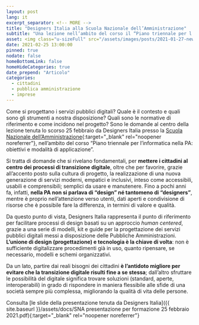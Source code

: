 ```yaml
---
layout: post
lang: it
excerpt_separator: <!-- MORE -->
title: "Designers Italia alla Scuola Nazionale dell’Amministrazione"
subtitle: "Una lezione nell’ambito del corso il “Piano triennale per l’informatica nella PA”"
asset: <img class="u-sizeFull" src="/assets/images/posts/2021-01-27-news-25 febbraio 2021 Designers alla SNA.jpg" alt="Alcuni sempi di prototipazione" />
date: 2021-02-25 13:00:00
pinned: true
nodate: false
homeBottomLink: false
homeHideCategories: true
date_prepend: "Articolo"
categories:
  - cittadini
  - pubblica amministrazione
  - imprese
---
```


<!-- MORE -->
Come si progettano i servizi pubblici digitali? Quale è il contesto e quali sono gli strumenti a nostra disposizione? Quali sono le normative di riferimento e come incidono nel progetto? Sono le domande al centro della lezione tenuta lo scorso 25 febbraio da Designers Italia presso la [Scuola Nazionale dell’Amministrazione](https://www.sna.gov.it/){:target="_blank" rel="noopener noreferrer"}, nell’ambito del corso “Piano triennale per l’informatica nella PA: obiettivi e modalità di applicazione”.  

Si tratta di domande che si rivelano fondamentali, per **mettere i cittadini al centro dei processi di transizione digitale**, oltre che per favorire, grazie all’accento posto sulla cultura di progetto, la realizzazione di una nuova generazione di servizi moderni, empatici e inclusivi, inteso come accessibili, usabili e comprensibili; semplici da usare e manutenere. Fino a pochi anni fa, infatti, **nella PA non si parlava di “design” né tantomeno di “designers”**, mentre è proprio nell’attenzione verso utenti, dati aperti e condivisione di risorse che è possibile fare la differenza, in termini di valore e qualità.  

Da questo punto di vista, Designers Italia rappresenta il punto di riferimento per facilitare processi di design basati su un approccio _human centered_, grazie a una serie di modelli, kit e guide per la progettazione dei servizi pubblici digitali messi a disposizione delle Pubbliche Amministrazioni. **L’unione di design (progettazione) e tecnologia è la chiave di volta**: non è sufficiente digitalizzare procedimenti già in uso, quanto ripensare, se necessario, modelli e schemi organizzativi.  

Da un lato, partire dai reali bisogni dei cittadini **è l’antidoto migliore per evitare che la transizione digitale risulti fine a se stessa**; dall’altro sfruttare le possibilità del digitale significa trovare soluzioni (standard, aperte, interoperabili) in grado di rispondere in maniera flessibile alle sfide di una società sempre più complessa, migliorando la qualità di vita delle persone.  

Consulta [le slide della presentazione tenuta da Designers Italia]({{ site.baseurl }}/assets/docs/SNA presentazione per formazione 25 febbraio 2021.pdf){:target="_blank" rel="noopener noreferrer"}
